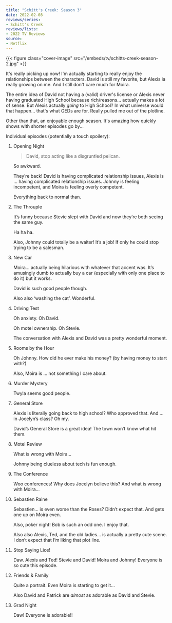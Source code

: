 ```yaml
---
title: "Schitt's Creek: Season 3"
date: 2022-02-08
reviews/series:
- Schitt's Creek
reviews/lists:
- 2022 TV Reviews
source:
- Netflix
---
```

{{< figure class="cover-image" src="/embeds/tv/schitts-creek-season-2.jpg" >}}

It's really picking up now! I'm actually starting to really enjoy the relationships between the characters. David is still my favorite, but Alexis ia really growing on me. And I still don't care much for Moira. 

The entire idea of David not having a (valid) driver's license or Alexis never having graduated High School because rich/reasons... actually makes a lot of sense. But Alexis actually *going* to High School? In what universe would that happen... that's what GEDs are for. Really pulled me out of the plotline. 

Other than that, an enjoyable enough season. It's amazing how quickly shows with shorter episodes go by...

<!--more-->

Individual episodes (potentially a touch spoilery):

1. Opening Night

   > David, stop acting like a disgruntled pelican.

   So awkward.

   They’re back! David is having complicated relationship issues, Alexis is … having complicated relationship issues. Johnny is feeling incompetent, and Moira is feeling overly competent.

   Everything back to normal than.

2. The Throuple

   It’s funny because Stevie slept with David and now they’re both seeing the same guy.

   Ha ha ha.

   Also, Johnny could totally be a waiter! It’s a job! If only he could stop trying to be a salesman.

3. New Car

   Moira… actually being hilarious with whatever that accent was. It’s amusingly dumb to actually buy a car (especially with only one place to do it) but it works.

   David is such good people though.

   Also also ‘washing the cat’. Wonderful.

4. Driving Test

   Oh anxiety. Oh David.

   Oh motel ownership. Oh Stevie.

   The conversation with Alexis and David was a pretty wonderful moment.

5. Rooms by the Hour

   Oh Johnny. How did he ever make his money? (by having money to start with?)

   Also, Moira is … not something I care about.

6. Murder Mystery

   Twyla seems good people. 

7. General Store

   Alexis is literally going back to high school? Who approved that. And … in  Jocelyn’s class? Oh my. 

   David’s General Store is a great idea! The town won’t know what hit them. 

8. Motel Review

   What is wrong with Moira… 

   Johnny being clueless about tech is fun enough. 

9. The Conference

   Woo conferences! Why does Jocelyn believe this? And what is wrong with Moira…

10. Sebastien Raine

    Sebastien… is even worse than the Roses? Didn’t expect that. And gets one up on Moira even. 

    Also, poker night! Bob is such an odd one. I enjoy that. 

    Also also Alexis, Ted, and the old ladies… is actually a pretty cute scene. I don’t expect that I’m liking that plot line. 

11. Stop Saying Lice!

    Daw. Alexis and Ted! Stevie and David! Moira and Johnny! Everyone is so cute this episode. 

12. Friends & Family

    Quite a portrait. Even Moira is starting to get it…

    Also David and Patrick are *almost* as adorable as David and Stevie. 

13. Grad Night

    Daw! Everyone is adorable!!